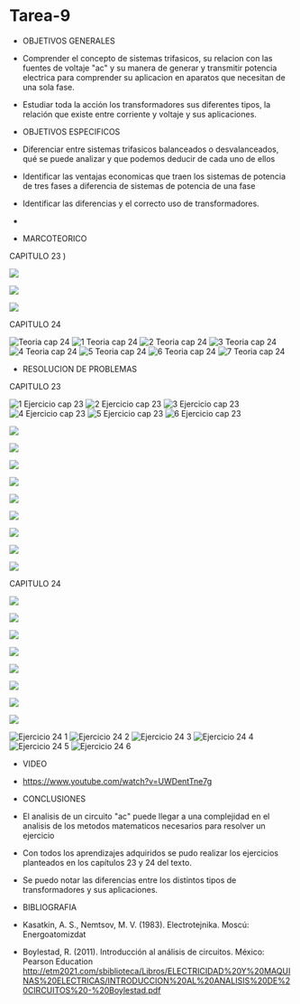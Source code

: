 # Tarea-9

- OBJETIVOS GENERALES

- Comprender el concepto de sistemas trifasicos, su relacion con las fuentes de voltaje "ac" y su manera de generar y transmitir potencia electrica para comprender su aplicacion en aparatos que necesitan de una sola fase.

- Estudiar toda la acción los transformadores sus diferentes tipos, la relación que existe entre corriente y voltaje y sus aplicaciones. 

- OBJETIVOS ESPECIFICOS

- Diferenciar entre sistemas trifasicos balanceados o desvalanceados, qué se puede analizar y que podemos deducir de cada uno de ellos

- Identificar las ventajas economicas que traen los sistemas de potencia de tres fases a diferencia de sistemas de potencia de una fase

- Identificar las diferencias y el correcto uso de transformadores. 
-
- MARCOTEORICO

CAPITULO 23 )

![](https://user-images.githubusercontent.com/84998005/132492583-0928d0fe-7593-45df-97aa-d5b3ffd08ef2.png)

![](https://user-images.githubusercontent.com/84998013/132436458-0f82cdd9-b0d8-4e2b-bf7e-efd93d011832.png)

![](https://user-images.githubusercontent.com/84998013/132436554-05b841de-6405-4bc4-b4c0-a8c4c931d43f.png)


CAPITULO 24

![Teoria cap 24](https://user-images.githubusercontent.com/84397282/132431672-b2eab86b-3b23-4e7e-90a4-93037427af7b.jpg)
![1 Teoria cap 24](https://user-images.githubusercontent.com/84397282/132431663-c171709f-1dc4-4108-ae3e-bfc9cfa868f7.jpg)
![2 Teoria cap 24](https://user-images.githubusercontent.com/84397282/132431665-2b528b0d-2f12-43e4-969b-e28b43712c75.jpg)
![3 Teoria cap 24](https://user-images.githubusercontent.com/84397282/132431666-25df8414-9980-4d66-91d0-0fc6fe115ee6.jpg)
![4 Teoria cap 24](https://user-images.githubusercontent.com/84397282/132431667-1b28ff91-6e0b-4199-adb3-f7a06ff3ec79.jpg)
![5 Teoria cap 24](https://user-images.githubusercontent.com/84397282/132431669-0391219b-200e-4e77-859a-d3e21c805029.jpg)
![6 Teoria cap 24](https://user-images.githubusercontent.com/84397282/132431670-5abf0f00-28bd-47d5-8a26-b8e5ed9677cb.jpg)
![7 Teoria cap 24](https://user-images.githubusercontent.com/84397282/132431671-f5b322c9-cea9-47ea-b114-34b91d5c0271.jpg)


- RESOLUCION DE PROBLEMAS

CAPITULO 23


![1 Ejercicio cap 23](https://user-images.githubusercontent.com/84397282/132444588-cc86853b-3c1e-42bb-881f-e427aa72fac4.jpg)
![2 Ejercicio cap 23](https://user-images.githubusercontent.com/84397282/132444592-88011057-42a5-4db7-be7d-8dce2a7557bc.jpg)
![3 Ejercicio cap 23](https://user-images.githubusercontent.com/84397282/132444598-31e8f425-2d04-428e-8ef0-122a3e1f95ae.jpg)
![4 Ejercicio cap 23](https://user-images.githubusercontent.com/84397282/132444603-eb663e5a-a117-4498-bc4a-2f16a081fad0.jpg)
![5 Ejercicio cap 23](https://user-images.githubusercontent.com/84397282/132444611-ebc55a29-f002-46bd-aa03-c66a83d3edf5.jpg)
![6 Ejercicio cap 23](https://user-images.githubusercontent.com/84397282/132444617-30f1ac10-ca29-4c6a-be29-707a9bcea069.jpg)

![](https://user-images.githubusercontent.com/84998005/132492898-563fcade-ae7a-4e99-8c28-c5f037ba2411.png)

![](https://user-images.githubusercontent.com/84998005/132492888-a5e092cc-47ec-4770-b60d-e50ff59cf059.png)

![](https://user-images.githubusercontent.com/84998005/132492877-d5fee2dc-6941-49c0-9f8b-79c5d3add3ef.png)

![](https://user-images.githubusercontent.com/84998005/132492904-18c28032-9519-4c9a-ba31-8029d99cafc4.png)

![](https://user-images.githubusercontent.com/84998013/132437813-f72f2385-1c0d-4107-aec4-c5c7d5140652.png)

![](https://user-images.githubusercontent.com/84998013/132437901-65499294-3c5b-4777-a308-e10a96e1ff13.png)

![](https://user-images.githubusercontent.com/84998013/132438055-cad4c25c-516e-46c6-bc21-8aa426df7836.png)

![](https://user-images.githubusercontent.com/84998013/132438096-6f995cdc-10c9-4e9f-89cc-e333ee38f50c.png)

![](https://user-images.githubusercontent.com/84998013/132438186-1c5bea58-206e-4524-984b-95a2613bfbb3.png)

CAPITULO 24


![](https://user-images.githubusercontent.com/84998013/132438255-06692ead-e1e4-4fa9-948b-ba817acbf4fb.png)

![](https://user-images.githubusercontent.com/84998013/132438338-13f14e5e-1146-4e99-87e5-383f6668a5bc.png)

![](https://user-images.githubusercontent.com/84998013/132438402-f4843ec8-7773-49dc-8c31-63beddd752f4.png)

![](https://user-images.githubusercontent.com/84998013/132438433-2fd98f80-23d5-4749-bf9f-25b7a4eb65b1.png)

![](https://user-images.githubusercontent.com/84998013/132438470-84143c4c-b6a8-4e1d-abc2-8a58c6c7d818.png)

![](https://user-images.githubusercontent.com/84998013/132438505-a301b5f4-bdba-46bd-9436-a30cfd4b382e.png)


![](https://user-images.githubusercontent.com/84998013/132438597-6cca6c88-04d1-462a-8397-59f8a99b8c64.png)

![](https://user-images.githubusercontent.com/84998013/132438637-2e80f319-d7ed-4343-9d9f-5f2b71abad5f.png)

![Ejercicio 24 1](https://user-images.githubusercontent.com/84397282/132462938-5bbbb104-83be-4df2-8b34-6416bf1addc0.jpg)
![Ejercicio 24 2](https://user-images.githubusercontent.com/84397282/132462942-16324fd4-6deb-4d58-86e5-2ee5c1cc4728.jpg)
![Ejercicio 24 3](https://user-images.githubusercontent.com/84397282/132462946-ead21928-411f-40cf-a2e1-069d1e0c1e29.jpg)
![Ejercicio 24 4](https://user-images.githubusercontent.com/84397282/132462949-5edc859c-f6b6-4208-b0b8-025ed5382c58.jpg)
![Ejercicio 24 5](https://user-images.githubusercontent.com/84397282/132462950-e9628dd7-9c52-4eb3-b2cf-261c1387fc25.jpg)
![Ejercicio 24 6](https://user-images.githubusercontent.com/84397282/132462952-a152f836-aa9d-48c1-945c-326218f9ba52.jpg)

- VIDEO

- https://www.youtube.com/watch?v=UWDentTne7g


- CONCLUSIONES

- El analisis de un circuito "ac" puede llegar a una complejidad en el analisis de los metodos matematicos necesarios para resolver un ejercicio

- Con todos los aprendizajes adquiridos se pudo realizar los ejercicios planteados en los capítulos 23 y 24 del texto. 

- Se puedo notar las diferencias entre los distintos tipos de transformadores y sus aplicaciones. 

- BIBLIOGRAFIA

- Kasatkin, A. S., Nemtsov, M. V. (1983). Electrotejnika. Moscú: Energoatomizdat
- Boylestad, R. (2011). Introducción al análisis de circuitos. México: Pearson Education    http://etm2021.com/sbiblioteca/Libros/ELECTRICIDAD%20Y%20MAQUINAS%20ELECTRICAS/INTRODUCCION%20AL%20ANALISIS%20DE%20CIRCUITOS%20-%20Boylestad.pdf
